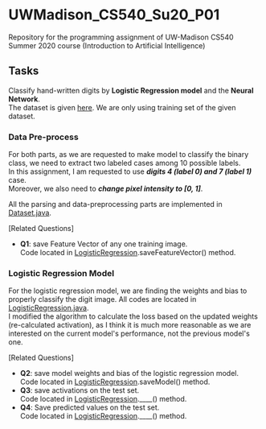 # UWMadison_CS540_Su20_P01

Repository for the programming assignment of UW-Madison CS540 Summer 2020 course 
(Introduction to Artificial Intelligence)


## Tasks

Classify hand-written digits by **Logistic Regression model** and the **Neural Network**.  
The dataset is given [here](https://pjreddie.com/projects/mnist-in-csv/).
We are only using training set of the given dataset.  


### Data Pre-process

For both parts, as we are requested to make model to classify the binary class,
we need to extract two labeled cases among 10 possible labels.  
In this assignment, I am requested to use ***digits 4 (label 0) and 7 (label 1)*** case.  
Moreover, we also need to ***change pixel intensity to [0, 1]***.

All the parsing and data-preprocessing parts are implemented in
[Dataset.java](https://github.com/hyecheol123/UWMadison_CS540_Su20_P01/blob/master/Dataset.java).

[Related Questions]  
- **Q1**: save Feature Vector of any one training image.   
          Code located in [LogisticRegression]().saveFeatureVector() method.


### Logistic Regression Model

For the logistic regression model, we are finding the weights and bias to properly classify the digit image.
All codes are located in [LogisticRegression.java]().  
I modified the algorithm to calculate the loss based on the updated weights (re-calculated activation),
as I think it is much more reasonable as we are interested on the current model's performance,
not the previous model's one.  

[Related Questions]  
- **Q2**: save model weights and bias of the logistic regression model.  
          Code located in [LogisticRegression]().saveModel() method.  
- **Q3**: save activations on the test set.  
          Code located in [LogisticRegression]().____() method.  
- **Q4**: Save predicted values on the test set.  
          Code located in [LogisticRegression]().____() method.  

